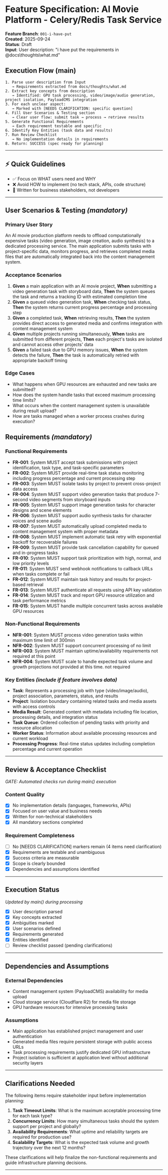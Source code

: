 # Feature Specification: AI Movie Platform - Celery/Redis Task Service

**Feature Branch**: `001-i-have-put`  
**Created**: 2025-09-24  
**Status**: Draft  
**Input**: User description: "i have put the requirements in @docs\thoughts\what.md"

## Execution Flow (main)
```
1. Parse user description from Input
   → Requirements extracted from docs/thoughts/what.md
2. Extract key concepts from description
   → Identified: GPU task processing, video/image/audio generation, project isolation, PayloadCMS integration
3. For each unclear aspect:
   → Marked with [NEEDS CLARIFICATION: specific question]
4. Fill User Scenarios & Testing section
   → Clear user flow: submit task → process → retrieve results
5. Generate Functional Requirements
   → Each requirement testable and specific
6. Identify Key Entities (task data and results)
7. Run Review Checklist
   → No implementation details in requirements
8. Return: SUCCESS (spec ready for planning)
```

---

## ⚡ Quick Guidelines
- ✅ Focus on WHAT users need and WHY
- ❌ Avoid HOW to implement (no tech stack, APIs, code structure)
- 👥 Written for business stakeholders, not developers

---

## User Scenarios & Testing *(mandatory)*

### Primary User Story
An AI movie production platform needs to offload computationally expensive tasks (video generation, image creation, audio synthesis) to a dedicated processing service. The main application submits tasks with project-specific data, monitors progress, and retrieves completed media files that are automatically integrated back into the content management system.

### Acceptance Scenarios
1. **Given** a main application with an AI movie project, **When** submitting a video generation task with storyboard data, **Then** the system queues the task and returns a tracking ID with estimated completion time
2. **Given** a queued video generation task, **When** checking task status, **Then** the system returns current progress percentage and processing step
3. **Given** a completed task, **When** retrieving results, **Then** the system provides direct access to generated media and confirms integration with content management system
4. **Given** multiple projects running simultaneously, **When** tasks are submitted from different projects, **Then** each project's tasks are isolated and cannot access other projects' data
5. **Given** a failed task due to GPU memory issues, **When** the system detects the failure, **Then** the task is automatically retried with appropriate backoff timing

### Edge Cases
- What happens when GPU resources are exhausted and new tasks are submitted?
- How does the system handle tasks that exceed maximum processing time limits?
- What occurs when the content management system is unavailable during result upload?
- How are tasks managed when a worker process crashes during execution?

## Requirements *(mandatory)*

### Functional Requirements
- **FR-001**: System MUST accept task submissions with project identification, task type, and task-specific parameters
- **FR-002**: System MUST provide real-time task status monitoring including progress percentage and current processing step
- **FR-003**: System MUST isolate tasks by project to prevent cross-project data access
- **FR-004**: System MUST support video generation tasks that produce 7-second video segments from storyboard inputs
- **FR-005**: System MUST support image generation tasks for character designs and scene elements
- **FR-006**: System MUST support audio synthesis tasks for character voices and scene audio
- **FR-007**: System MUST automatically upload completed media to content management system with proper metadata
- **FR-008**: System MUST implement automatic task retry with exponential backoff for recoverable failures
- **FR-009**: System MUST provide task cancellation capability for queued and in-progress tasks
- **FR-010**: System MUST support task prioritization with high, normal, and low priority levels
- **FR-011**: System MUST send webhook notifications to callback URLs when tasks complete or fail
- **FR-012**: System MUST maintain task history and results for project-based retrieval
- **FR-013**: System MUST authenticate all requests using API key validation
- **FR-014**: System MUST track and report GPU resource utilization and task performance metrics
- **FR-015**: System MUST handle multiple concurrent tasks across available GPU resources

### Non-Functional Requirements
- **NFR-001**: System MUST process video generation tasks within maximum time limit of 300min
- **NFR-002**: System MUST support concurrent processing of no limit
- **NFR-003**: System MUST maintain uptime/availability requirements not required at this point
- **NFR-004**: System MUST scale to handle expected task volume and growth projections not provided at this time. not required

### Key Entities *(include if feature involves data)*
- **Task**: Represents a processing job with type (video/image/audio), project association, parameters, status, and results
- **Project**: Isolation boundary containing related tasks and media assets with access controls
- **Media Result**: Generated content with metadata including file location, processing details, and integration status
- **Task Queue**: Ordered collection of pending tasks with priority and resource allocation
- **Worker Status**: Information about available processing resources and current workload
- **Processing Progress**: Real-time status updates including completion percentage and current operation

---

## Review & Acceptance Checklist
*GATE: Automated checks run during main() execution*

### Content Quality
- [x] No implementation details (languages, frameworks, APIs)
- [x] Focused on user value and business needs
- [x] Written for non-technical stakeholders
- [x] All mandatory sections completed

### Requirement Completeness
- [ ] No [NEEDS CLARIFICATION] markers remain (4 items need clarification)
- [x] Requirements are testable and unambiguous  
- [x] Success criteria are measurable
- [x] Scope is clearly bounded
- [x] Dependencies and assumptions identified

---

## Execution Status
*Updated by main() during processing*

- [x] User description parsed
- [x] Key concepts extracted
- [x] Ambiguities marked
- [x] User scenarios defined
- [x] Requirements generated
- [x] Entities identified
- [ ] Review checklist passed (pending clarifications)

---

## Dependencies and Assumptions

### External Dependencies
- Content management system (PayloadCMS) availability for media upload
- Cloud storage service (Cloudflare R2) for media file storage
- GPU hardware resources for intensive processing tasks

### Assumptions
- Main application has established project management and user authentication
- Generated media files require persistent storage with public access URLs
- Task processing requirements justify dedicated GPU infrastructure
- Project isolation is sufficient at application level without additional security layers

---

## Clarifications Needed

The following items require stakeholder input before implementation planning:

1. **Task Timeout Limits**: What is the maximum acceptable processing time for each task type?
2. **Concurrency Limits**: How many simultaneous tasks should the system support per project and globally?
3. **Availability Requirements**: What uptime and reliability targets are required for production use?
4. **Scalability Targets**: What is the expected task volume and growth trajectory over the next 12 months?

These clarifications will help finalize the non-functional requirements and guide infrastructure planning decisions.

---
